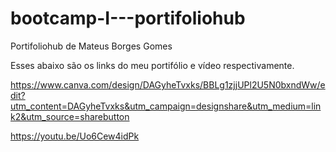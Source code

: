 # bootcamp-I---portifoliohub
Portifoliohub de Mateus Borges Gomes 

Esses abaixo são os links do meu portifólio e vídeo respectivamente.


https://www.canva.com/design/DAGyheTvxks/BBLg1zjjUPl2U5N0bxndWw/edit?utm_content=DAGyheTvxks&utm_campaign=designshare&utm_medium=link2&utm_source=sharebutton



https://youtu.be/Uo6Cew4idPk
